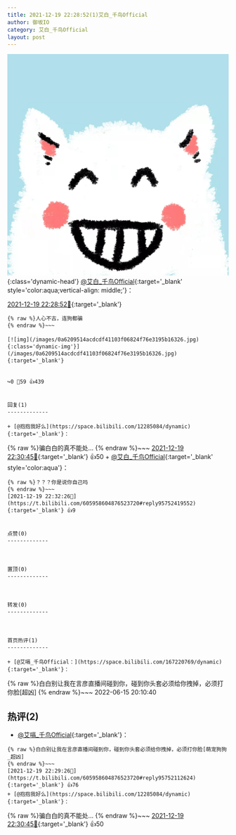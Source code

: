 ```yaml
---
title: 2021-12-19 22:28:52(1)艾白_千鸟Official
author: 御坂IO
category: 艾白_千鸟Official
layout: post
---
```


![img](/images/9ae8b9445fd0665cc014d9080156a45271be73c6.jpg){:class='dynamic-head'}
[@艾白_千鸟Official](https://space.bilibili.com/334537711/dynamic){:target='_blank' style='color:aqua;vertical-align: middle;'}：

[2021-12-19 22:28:52🔗](https://t.bilibili.com/605958604876523720){:target='_blank'}

~~~
{% raw %}人心不古，连狗都骗
{% endraw %}~~~

[![img](/images/0a6209514acdcdf41103f06824f76e3195b16326.jpg){:class='dynamic-img'}](/images/0a6209514acdcdf41103f06824f76e3195b16326.jpg){:target='_blank'}


↪️0 💬59 👍439


回复(1)
-------------

+ [@抱抱我好么](https://space.bilibili.com/12285084/dynamic){:target='_blank'}：
~~~
{% raw %}骗白白的真不能处...
{% endraw %}~~~
[2021-12-19 22:30:45🔗](https://t.bilibili.com/605958604876523720#reply95752322016){:target='_blank'} 👍50
    + [@艾白_千鸟Official](https://space.bilibili.com/334537711/dynamic){:target='_blank' style='color:aqua'}：
~~~
{% raw %}？？？你是说你自己吗
{% endraw %}~~~
[2021-12-19 22:32:26🔗](https://t.bilibili.com/605958604876523720#reply95752419552){:target='_blank'} 👍9


点赞(0)
-------------



置顶(0)
-------------



转发(0)
-------------



首页热评(1)
-------------

+ [@艾嗝_千鸟Official：](https://space.bilibili.com/167220769/dynamic){:target='_blank'}：
~~~
{% raw %}白白别让我在言彦直播间碰到你，碰到你头套必须给你拽掉，必须打你脸[超凶]
{% endraw %}~~~
2022-06-15 20:10:40


热评(2)
-------------

+ [@艾嗝_千鸟Official](https://space.bilibili.com/167220769/dynamic){:target='_blank'}：
~~~
{% raw %}白白别让我在言彦直播间碰到你，碰到你头套必须给你拽掉，必须打你脸[萌宠狗狗_超凶]
{% endraw %}~~~
[2021-12-19 22:29:26🔗](https://t.bilibili.com/605958604876523720#reply95752112624){:target='_blank'} 👍76
+ [@抱抱我好么](https://space.bilibili.com/12285084/dynamic){:target='_blank'}：
~~~
{% raw %}骗白白的真不能处...
{% endraw %}~~~
[2021-12-19 22:30:45🔗](https://t.bilibili.com/605958604876523720#reply95752322016){:target='_blank'} 👍50


